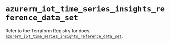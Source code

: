 # `azurerm_iot_time_series_insights_reference_data_set`

Refer to the Terraform Registry for docs: [`azurerm_iot_time_series_insights_reference_data_set`](https://registry.terraform.io/providers/hashicorp/azurerm/2.99.0/docs/resources/iot_time_series_insights_reference_data_set).
